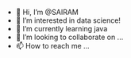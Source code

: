 - 👋 Hi, I’m @SAIRAM
- 👀 I’m interested in data science!
- 🌱 I’m currently learning java
- 💞️ I’m looking to collaborate on ...
- 📫 How to reach me ...

<!---
SAIRAM630/SAIRAM630 is a ✨ special ✨ repository because its `README.md` (this file) appears on your GitHub profile.
You can click the Preview link to take a look at your changes.
--->
